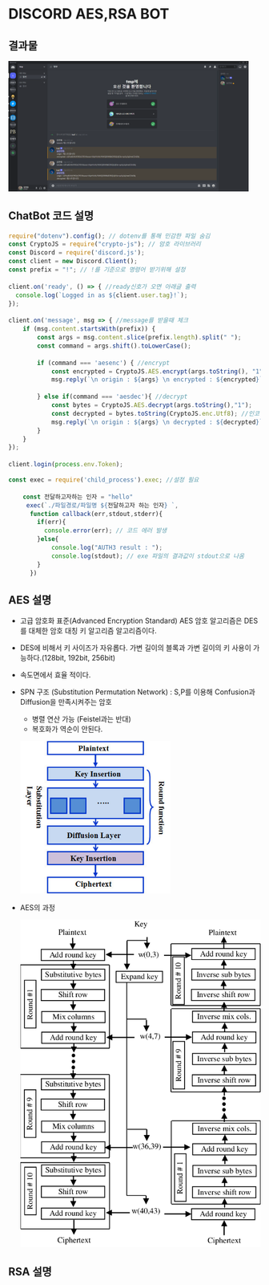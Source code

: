 # DISCORD AES,RSA BOT

## 결과물

<img src ="./READMEIMG/Result.png" style ="width : 50vw"> </img>
## ChatBot 코드 설명

```js
require("dotenv").config(); // dotenv를 통해 민감한 파일 숨김
const CryptoJS = require("crypto-js"); // 암호 라이브러리
const Discord = require('discord.js');
const client = new Discord.Client();
const prefix = "!"; // !를 기준으로 명령어 받기위해 설정

client.on('ready', () => { //ready신호가 오면 아래글 출력 
  console.log(`Logged in as ${client.user.tag}!`);
});

client.on('message', msg => { //message를 받을때 체크
    if (msg.content.startsWith(prefix)) {
        const args = msg.content.slice(prefix.length).split(" ");
        const command = args.shift().toLowerCase();

        if (command === 'aesenc') { //encrypt
            const encrypted = CryptoJS.AES.encrypt(args.toString(), "1");
            msg.reply(`\n origin : ${args} \n encrypted : ${encrypted}`);

        } else if(command === 'aesdec'){ //decrypt
            const bytes = CryptoJS.AES.decrypt(args.toString(),"1");
            const decrypted = bytes.toString(CryptoJS.enc.Utf8); //인코딩 
            msg.reply(`\n origin : ${args} \n decrypted : ${decrypted}`);
        }
    }
});

client.login(process.env.Token);
```

```js
const exec = require('child_process').exec; //설정 필요

    const 전달하고자하는 인자 = "hello"
     exec(`./파일경로/파일명 ${전달하고자 하는 인자} `,
      function callback(err,stdout,stderr){
        if(err){
          console.error(err); // 코드 에러 발생 
        }else{
            console.log("AUTH3 result : ");
            console.log(stdout); // exe 파일의 결과값이 stdout으로 나옴 
        }
      })
```

## AES 설명 
- 고급 암호화 표준(Advanced Encryption Standard) AES 암호 알고리즘은 DES를 대체한 암호 대칭 키 알고리즘 알고리즘이다.
- DES에 비해서 키 사이즈가 자유롭다. 가변 길이의 블록과 가변 길이의 키 사용이 가능하다.(128bit, 192bit, 256bit)
- 속도면에서 효율 적이다.

- SPN 구조 (Substitution Permutation Network) : S,P를 이용해 Confusion과 Diffusion을 만족시켜주는 암호
    - 병렬 연산 가능 (Feistel과는 반대) 
    - 복호화가 역순이 안된다. 

    <img src ="./READMEIMG/AESSPN.jpg" style ="width : 300px"> </img>

- AES의 과정

    <img src ="./READMEIMG/AESProcess.png" style ="width : 50vw"> </img>


## RSA 설명 
